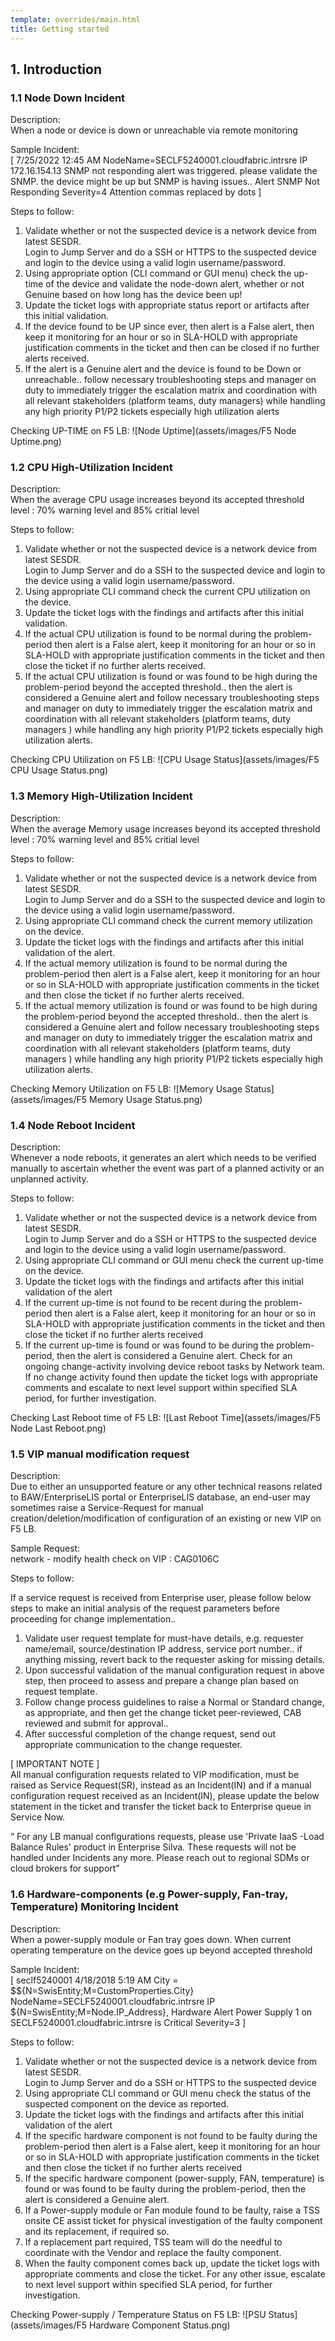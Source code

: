 ```yaml
---
template: overrides/main.html
title: Getting started
---
```

 
## 1. Introduction

### 1.1 Node Down Incident

Description:                                                 
When a node or device is down or unreachable via remote monitoring

Sample Incident:                                             
[ 7/25/2022 12:45 AM NodeName=SECLF5240001.cloudfabric.intrsre IP 172.16.154.13 SNMP not responding alert was triggered. please validate the SNMP. the device might be up but SNMP is having issues.. Alert SNMP Not Responding Severity=4 Attention commas replaced by dots ]

Steps to follow:

1.	Validate whether or not the suspected device is a network device from latest SESDR.                      
Login to Jump Server and do a SSH or HTTPS to the suspected device and login to the device using a valid login username/password.
2.	Using appropriate option (CLI command or GUI menu) check the up-time of the device and validate the node-down alert, whether or not Genuine based on how long has the device been up!
3.	Update the ticket logs with appropriate status report or artifacts after this initial validation.
4.	If the device found to be UP since ever, then alert is a False alert, then keep it monitoring for an hour or so in SLA-HOLD with appropriate justification comments in the ticket and then can be closed if no further alerts received.
5.	If the alert is a Genuine alert and the device is found to be Down or unreachable.. follow necessary troubleshooting steps and manager on duty to immediately trigger the escalation matrix and coordination with all relevant stakeholders (platform teams, duty managers) while handling any high priority P1/P2 tickets especially high utilization alerts

Checking UP-TIME on F5 LB:
    ![Node Uptime](assets/images/F5 Node Uptime.png)


### 1.2 CPU High-Utilization Incident

Description:                                                  
When the average CPU usage increases beyond its accepted threshold level : 70% warning level and 85% critial level


Steps to follow:

1.	Validate whether or not the suspected device is a network device from latest SESDR.                   
Login to Jump Server and do a SSH to the suspected device and login to the device using a valid login username/password.
2.	Using appropriate CLI command check the current CPU utilization on the device.
3.	Update the ticket logs with the findings and artifacts after this initial validation.
4.	If the actual CPU utilization is found to be normal during the problem-period then alert is a False alert, keep it monitoring for an hour or so in SLA-HOLD with appropriate justification comments in the ticket and then close the ticket if no further alerts received.
5.	If the actual CPU utilization is found or was found to be high during the problem-period beyond the accepted threshold.. then the alert is considered a Genuine alert and follow necessary troubleshooting steps  and manager on duty to immediately trigger the escalation matrix and coordination with all relevant stakeholders (platform teams, duty managers ) while handling any high priority P1/P2 tickets especially high utilization alerts.


Checking CPU Utilization on F5 LB:
   ![CPU Usage Status](assets/images/F5 CPU Usage Status.png)


### 1.3 Memory High-Utilization Incident

Description:                                                  
When the average Memory usage increases beyond its accepted threshold level : 70% warning level and 85% critial level


Steps to follow: 

1.	Validate whether or not the suspected device is a network device from latest SESDR.                   
Login to Jump Server and do a SSH to the suspected device and login to the device using a valid login username/password.
2.	Using appropriate CLI command check the current memory utilization on the device.
3.	Update the ticket logs with the findings and artifacts after this initial validation of the alert.
4.	If the actual memory utilization is found to be normal during the problem-period then alert is a False alert, keep it monitoring for an hour or so in SLA-HOLD with appropriate justification comments in the ticket and then close the ticket if no further alerts received.
5.	If the actual memory utilization is found or was found to be high during the problem-period beyond the accepted threshold.. then the alert is considered a Genuine alert and follow necessary troubleshooting steps  and manager on duty to immediately trigger the escalation matrix and coordination with all relevant stakeholders (platform teams, duty managers ) while handling any high priority P1/P2 tickets especially high utilization alerts.


Checking Memory Utilization on F5 LB:
  ![Memory Usage Status](assets/images/F5 Memory Usage Status.png)


### 1.4 Node Reboot Incident

Description:                                                  
Whenever a node reboots, it generates an alert which needs to be verified manually to ascertain whether the event was part of a planned activity or an unplanned activity.


Steps to follow:

1. Validate whether or not the suspected device is a network device from latest SESDR.            
Login to Jump Server and do a SSH or HTTPS to the suspected device and login to the device using a valid login username/password.
2. Using appropriate CLI command or GUI menu check the current up-time on the device.
3. Update the ticket logs with the findings and artifacts after this initial validation of the alert
4. If the current up-time is not found to be recent during the problem-period then alert is a False alert, keep it monitoring for an hour or so in SLA-HOLD with appropriate justification comments in the ticket and then close the ticket if no further alerts received
5. If the current up-time is found or was found to be during the problem-period, then the alert is considered a Genuine alert.
Check for an ongoing change-activity involving device reboot tasks by Network team. If no change activity found then update the ticket logs with appropriate comments and escalate to next level support within specified SLA period, for further investigation.


Checking Last Reboot time of F5 LB:
    ![Last Reboot Time](assets/images/F5 Node Last Reboot.png)


### 1.5 VIP manual modification request 

Description:                                                  
Due to either an unsupported feature or any other technical reasons related to BAW/EnterpriseLIS portal or EnterpriseLIS database, an end-user may sometimes raise a Service-Request for manual creation/deletion/modification of configuration of an existing or new VIP on F5 LB.  

Sample Request:                                              
network - modify health check on  VIP : CAG0106C


Steps to follow:

If a service request is received from Enterprise user, please follow below steps to make an initial analysis of the request parameters before proceeding for change implementation..

1. Validate user request template for must-have details, e.g. requester name/email, source/destination IP address, service port number.. if anything missing, revert back to the requester asking for missing details.
2. Upon successful validation of the manual configuration request in above step, then proceed to assess and prepare a change plan based on request template.
3. Follow change process guidelines to raise a Normal or Standard change, as appropriate, and then get the change ticket peer-reviewed, CAB reviewed and submit for approval..
4. After successful completion of the change request, send out appropriate communication to the change requester.

[ IMPORTANT NOTE ]                                           
All manual configuration requests related to VIP  modification, must be raised as Service Request(SR), instead as an Incident(IN) and if a manual configuration request received as an Incident(IN), please update the below statement in the ticket and transfer the ticket back to Enterprise queue in Service Now.

“ For any LB manual configurations requests, please use 'Private IaaS -Load Balance Rules' product in Enterprise Silva. These requests will not be handled under Incidents any more. 
Please reach out to regional SDMs or cloud brokers for support”


### 1.6 Hardware-components (e.g Power-supply, Fan-tray, Temperature) Monitoring Incident

Description:                                                  
When a power-supply module or Fan tray goes down. When current operating temperature on the device goes up beyond accepted threshold


Sample Incident:                                             
[ seclf5240001 4/18/2018 5:19 AM City = $${N=SwisEntity;M=CustomProperties.City} NodeName=SECLF5240001.cloudfabric.intrsre IP ${N=SwisEntity;M=Node.IP_Address}, Hardware Alert Power Supply 1 on SECLF5240001.cloudfabric.intrsre is Critical Severity=3 ]

Steps to follow:

1. Validate whether or not the suspected device is a network device from latest SESDR.            
Login to Jump Server and do a SSH or HTTPS to the suspected device 
2. Using appropriate CLI command or GUI menu check the status of the suspected component on the device as reported.
3. Update the ticket logs with the findings and artifacts after this initial validation of the alert
4. If the specific hardware component is not found to be faulty during the problem-period then alert is a False alert, keep it monitoring for an hour or so in SLA-HOLD with appropriate justification comments in the ticket and then close the ticket if no further alerts received
5. If the specific hardware component (power-supply, FAN, temperature) is found or was found to be faulty during the problem-period, then the alert is considered a Genuine alert.
6. If a Power-supply module or Fan module found to be faulty, raise a TSS onsite CE assist ticket for physical investigation of the faulty component and its replacement, if required so. 
7. If a replacement part required, TSS team will do the needful to coordinate with the Vendor and replace the faulty component.
8. When the faulty component comes back up, update the ticket logs with appropriate comments and close the ticket. For any other issue, escalate to next level support within specified SLA period, for further investigation.


Checking Power-supply / Temperature Status on F5 LB:
  ![PSU Status](assets/images/F5 Hardware Component Status.png)
  

